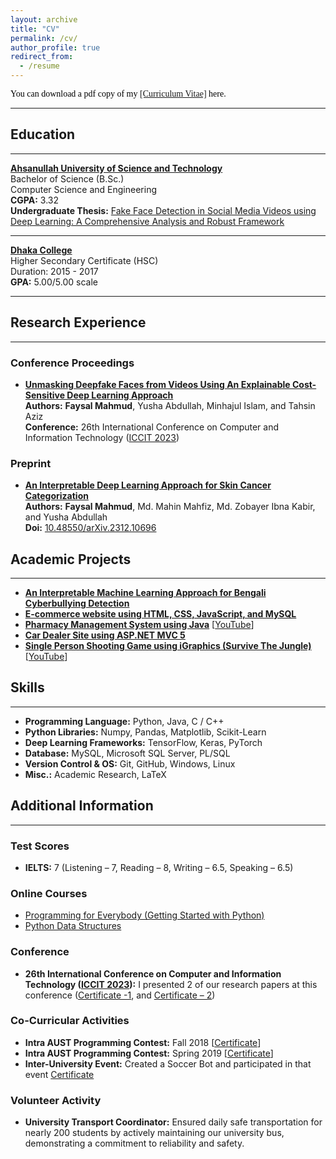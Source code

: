 ```yaml
---
layout: archive
title: "CV"
permalink: /cv/
author_profile: true
redirect_from:
  - /resume
---
```


<span style="color:black; font-family:Georgia;">
  You can download a pdf copy of my <a href="../files/CV/CV_Faysal Mahmud.pdf">[Curriculum Vitae]</a> here.
</span>

---

## Education

---

<!-- B.Sc. -->

[**Ahsanullah University of Science and Technology**](https://aust.edu) <br>
Bachelor of Science (B.Sc.) <br>
Computer Science and Engineering <br>
**CGPA:** 3.32 <br>
**Undergraduate Thesis:** [Fake Face Detection in Social Media Videos using Deep Learning: A Comprehensive Analysis and Robust Framework](../files/B.Sc.%20Thesis/B.Sc.%20Thesis.pdf)

---

<!-- HSC -->

[**Dhaka College**](http://dhakacollege.edu.bd/) <br>
Higher Secondary Certificate (HSC) <br>
Duration: 2015 - 2017 <br>
**GPA:** 5.00/5.00 scale

---

## Research Experience

---

### Conference Proceedings

- **[Unmasking Deepfake Faces from Videos Using An Explainable Cost-Sensitive Deep Learning Approach](https://ieeexplore.ieee.org/document/10441026)** <br>
  **Authors:** **Faysal Mahmud**, Yusha Abdullah, Minhajul Islam, and Tahsin Aziz <br>
  **Conference:** 26th International Conference on Computer and Information Technology ([ICCIT 2023](https://iccit.org.bd/2023/))

### Preprint

- **[An Interpretable Deep Learning Approach for Skin Cancer Categorization](https://arxiv.org/pdf/2312.10696.pdf)** <br>
  **Authors:** **Faysal Mahmud**, Md. Mahin Mahfiz, Md. Zobayer Ibna Kabir, and Yusha Abdullah <br>
  **Doi:** [10.48550/arXiv.2312.10696](https://arxiv.org/abs/2312.10696)

## Academic Projects

---

- **[An Interpretable Machine Learning Approach for Bengali Cyberbullying Detection](https://github.com/Faysal-MD/An-Interpretable-Machine-Learning-Approach-for-Bengali-Cyberbullying-Detection)**
- **[E-commerce website using HTML, CSS, JavaScript, and MySQL](https://github.com/Faysal-MD/Laptop_Recommendation_System)**
- **[Pharmacy Management System using Java](https://github.com/Faysal-MD/Pharmacy-Management-System/tree/main)** [[YouTube](https://www.youtube.com/watch?v=gLb2J715sDQ)]
- **[Car Dealer Site using ASP.NET MVC 5](https://github.com/Faysal-MD/car-selling-website-asp.net-mvc)**
- **[Single Person Shooting Game using iGraphics (Survive The Jungle)](https://github.com/Faysal-MD/Survive-The-Jungle)** [[YouTube](https://www.youtube.com/watch?v=WsX_MIFpMgE)]

## Skills

---

- **Programming Language:** Python, Java, C / C++
- **Python Libraries:** Numpy, Pandas, Matplotlib, Scikit-Learn
- **Deep Learning Frameworks:** TensorFlow, Keras, PyTorch
- **Database:** MySQL, Microsoft SQL Server, PL/SQL
- **Version Control & OS:** Git, GitHub, Windows, Linux
- **Misc.:** Academic Research, LaTeX

## Additional Information

---

### Test Scores

- **IELTS:** 7 (Listening – 7, Reading – 8, Writing – 6.5, Speaking – 6.5)

### Online Courses

- [Programming for Everybody (Getting Started with Python)](https://drive.google.com/file/d/1EUhS_ZHgxutxNrUfLF-Y7Sa8Q68xavXY/view)
- [Python Data Structures](https://drive.google.com/file/d/1KK7788_l5jodmWVohyH_nF9d33bWryMd/view)

### Conference

- **26th International Conference on Computer and Information Technology ([ICCIT 2023](https://iccit.org.bd/2023/)):** I presented 2 of our research papers at this conference ([Certificate -1](https://drive.google.com/file/d/1xW9Fgn-PXslJlvNPdDQyWUnYKKWskfu-/view), and [Certificate – 2](https://drive.google.com/file/d/1PQpYRBYVQb_31tsyCktVvuGsxDwl-tBG/view))

### Co-Curricular Activities

- **Intra AUST Programming Contest:** Fall 2018 [[Certificate](https://drive.google.com/file/d/1IjfGQLQ2qvr8J9xvyD5PFz8qxoeynow9/view)]
- **Intra AUST Programming Contest:** Spring 2019 [[Certificate](https://drive.google.com/file/d/1cgZ9grZtdyfVkGXuJCyJO_91rH7bseVS/view)]
- **Inter-University Event:** Created a Soccer Bot and participated in that event [Certificate](https://drive.google.com/file/d/11-42c21UQQ8eurUBBX4N6l47OjlrkFna/view)

### Volunteer Activity

- **University Transport Coordinator:** Ensured daily safe transportation for nearly 200 students by actively maintaining our university bus, demonstrating a commitment to reliability and safety.

